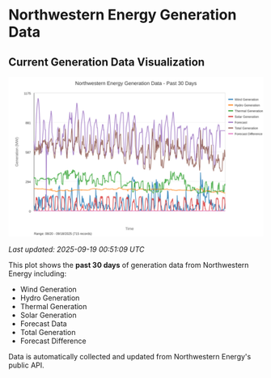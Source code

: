 # Northwestern Energy Generation Data

## Current Generation Data Visualization

![Northwestern Energy Generation Data](images/nwe_generation_plot.svg)

*Last updated: 2025-09-19 00:51:09 UTC*

This plot shows the **past 30 days** of generation data from Northwestern Energy including:
- Wind Generation
- Hydro Generation  
- Thermal Generation
- Solar Generation
- Forecast Data
- Total Generation
- Forecast Difference

Data is automatically collected and updated from Northwestern Energy's public API.

